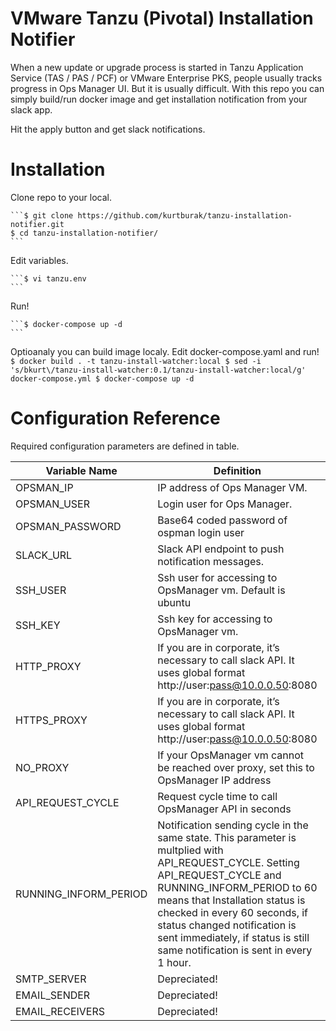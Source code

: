 # VMware Tanzu (Pivotal) Installation Notifier
When a new update or upgrade process is started in Tanzu Application Service (TAS / PAS / PCF) or VMware Enterprise PKS, people usually tracks progress in Ops Manager UI. But it is usually difficult. With this repo you can simply build/run docker image and get installation notification from your slack app.

Hit the apply button and get slack notifications.

# Installation

Clone repo to your local.

    ```$ git clone https://github.com/kurtburak/tanzu-installation-notifier.git
    $ cd tanzu-installation-notifier/
    ```
    
Edit variables.

    ```$ vi tanzu.env
    ```
    
Run!

    ```$ docker-compose up -d
    ```

Optioanaly you can build image localy. Edit docker-compose.yaml and run!
    ```$ docker build . -t tanzu-install-watcher:local
    $ sed -i 's/bkurt\/tanzu-install-watcher:0.1/tanzu-install-watcher:local/g' docker-compose.yml
    $ docker-compose up -d```
    
# Configuration Reference

Required configuration parameters are defined in table.

| Variable Name  |Definition                     |Example                      |Required|
|----------------|-------------------------------|-----------------------------|----------
|OPSMAN_IP    |IP address of Ops Manager VM.         |OPSMAN_IP=10.0.0.10      |Yes
|OPSMAN_USER     |Login user for Ops Manager.           |OPSMAN_USER=admin          |Yes
|OPSMAN_PASSWORD      |Base64 coded password of ospman login user |OPSMAN_PASSWORD=MTIzNDU2|Yes
|SLACK_URL|Slack API endpoint to push notification messages.| SLACK_URL=https://hooks.slack.com/services/TL2BSJFTZ/BL73TSGJDS/hTfKSTYfksdKHGStdfıasg|Yes
|SSH_USER  |Ssh user for accessing to OpsManager vm. Default is ubuntu |SSH_USER=ubuntu|No
|SSH_KEY  |Ssh key for accessing to OpsManager vm. |SSH_KEY=-----BEGIN RSA PRIVATE KEY-----\nJSKLJnsd....\n...YASGDklbj\n-----END RSA PRIVATE KEY----- |Yes
|HTTP_PROXY|If you are in corporate, it’s necessary to call slack API. It uses global format http://user:pass@10.0.0.50:8080  |HTTP_PROXY=http://10.0.0.50:8080|No
|HTTPS_PROXY|If you are in corporate, it’s necessary to call slack API. It uses global format http://user:pass@10.0.0.50:8080  |HTTPS_PROXY=http://10.0.0.50:8080|No
|NO_PROXY|If your OpsManager vm cannot be reached over proxy, set this to OpsManager IP address|NO_PROXY=10.0.0.10|No
|API_REQUEST_CYCLE| Request cycle time to call OpsManager API in seconds| API_REQUEST_CYCLE=60|Yes
|RUNNING_INFORM_PERIOD|Notification sending cycle in the same state. This parameter is multplied with API_REQUEST_CYCLE. Setting API_REQUEST_CYCLE and RUNNING_INFORM_PERIOD to 60 means that Installation status is checked in every 60 seconds, if status changed notification is sent immediately, if status is still same notification is sent in every 1 hour.| RUNNING_INFORM_PERIOD=60 |Yes
|SMTP_SERVER | Depreciated! |SMTP_SERVER=|No|
|EMAIL_SENDER | Depreciated! |EMAIL_SENDER=|No|
|EMAIL_RECEIVERS |Depreciated!|EMAIL_RECEIVERS=|No|

